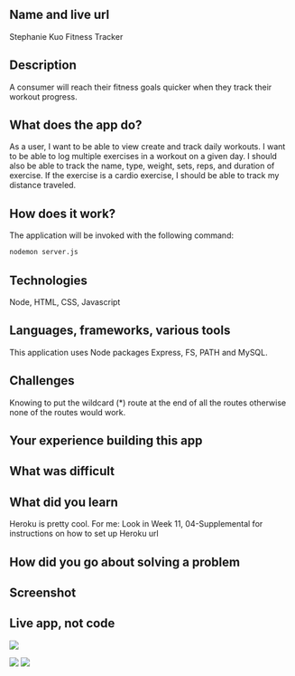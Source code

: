 ## Name and live url
Stephanie Kuo
Fitness Tracker


## Description
A consumer will reach their fitness goals quicker when they track their workout progress.


## What does the app do?
As a user, I want to be able to view create and track daily workouts. I want to be able to log multiple exercises in a workout on a given day. I should also be able to track the name, type, weight, sets, reps, and duration of exercise. If the exercise is a cardio exercise, I should be able to track my distance traveled.

## How does it work?
The application  will be invoked with the following command:

```sh
nodemon server.js
```

## Technologies
Node, HTML, CSS, Javascript

## Languages, frameworks, various tools
This application uses Node packages Express, FS, PATH and MySQL.

## Challenges
Knowing to put the wildcard (*) route at the end of all the routes otherwise none of the routes would work.

## Your experience building this app


## What was difficult


## What did you learn
Heroku is pretty cool.
For me: Look in Week 11, 04-Supplemental for instructions on how to set up Heroku url

## How did you go about solving a problem


## Screenshot




## Live app, not code

![](images/note_taker_home.png)

![](images/note_taker_notes_page.png)
![](images/note_page_with_save.png)